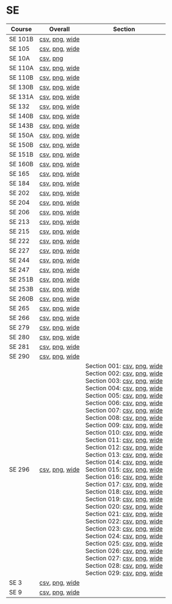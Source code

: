 # SE

| Course | Overall | Section |
| ------ | ------- | ------- |
| SE 101B | [csv](https://github.com/UCSD-Historical-Enrollment-Data/2024Spring/blob/main/overall/SE%20101B.csv), [png](https://raw.githubusercontent.com/UCSD-Historical-Enrollment-Data/2024Spring/main/plot_overall/SE%20101B.png), [wide](https://raw.githubusercontent.com/UCSD-Historical-Enrollment-Data/2024Spring/main/plot_overall_wide/SE%20101B.png) |  |
| SE 105 | [csv](https://github.com/UCSD-Historical-Enrollment-Data/2024Spring/blob/main/overall/SE%20105.csv), [png](https://raw.githubusercontent.com/UCSD-Historical-Enrollment-Data/2024Spring/main/plot_overall/SE%20105.png), [wide](https://raw.githubusercontent.com/UCSD-Historical-Enrollment-Data/2024Spring/main/plot_overall_wide/SE%20105.png) |  |
| SE 10A | [csv](https://github.com/UCSD-Historical-Enrollment-Data/2024Spring/blob/main/overall/SE%2010A.csv), [png](https://raw.githubusercontent.com/UCSD-Historical-Enrollment-Data/2024Spring/main/plot_overall/SE%2010A.png) |  |
| SE 110A | [csv](https://github.com/UCSD-Historical-Enrollment-Data/2024Spring/blob/main/overall/SE%20110A.csv), [png](https://raw.githubusercontent.com/UCSD-Historical-Enrollment-Data/2024Spring/main/plot_overall/SE%20110A.png), [wide](https://raw.githubusercontent.com/UCSD-Historical-Enrollment-Data/2024Spring/main/plot_overall_wide/SE%20110A.png) |  |
| SE 110B | [csv](https://github.com/UCSD-Historical-Enrollment-Data/2024Spring/blob/main/overall/SE%20110B.csv), [png](https://raw.githubusercontent.com/UCSD-Historical-Enrollment-Data/2024Spring/main/plot_overall/SE%20110B.png), [wide](https://raw.githubusercontent.com/UCSD-Historical-Enrollment-Data/2024Spring/main/plot_overall_wide/SE%20110B.png) |  |
| SE 130B | [csv](https://github.com/UCSD-Historical-Enrollment-Data/2024Spring/blob/main/overall/SE%20130B.csv), [png](https://raw.githubusercontent.com/UCSD-Historical-Enrollment-Data/2024Spring/main/plot_overall/SE%20130B.png), [wide](https://raw.githubusercontent.com/UCSD-Historical-Enrollment-Data/2024Spring/main/plot_overall_wide/SE%20130B.png) |  |
| SE 131A | [csv](https://github.com/UCSD-Historical-Enrollment-Data/2024Spring/blob/main/overall/SE%20131A.csv), [png](https://raw.githubusercontent.com/UCSD-Historical-Enrollment-Data/2024Spring/main/plot_overall/SE%20131A.png), [wide](https://raw.githubusercontent.com/UCSD-Historical-Enrollment-Data/2024Spring/main/plot_overall_wide/SE%20131A.png) |  |
| SE 132 | [csv](https://github.com/UCSD-Historical-Enrollment-Data/2024Spring/blob/main/overall/SE%20132.csv), [png](https://raw.githubusercontent.com/UCSD-Historical-Enrollment-Data/2024Spring/main/plot_overall/SE%20132.png), [wide](https://raw.githubusercontent.com/UCSD-Historical-Enrollment-Data/2024Spring/main/plot_overall_wide/SE%20132.png) |  |
| SE 140B | [csv](https://github.com/UCSD-Historical-Enrollment-Data/2024Spring/blob/main/overall/SE%20140B.csv), [png](https://raw.githubusercontent.com/UCSD-Historical-Enrollment-Data/2024Spring/main/plot_overall/SE%20140B.png), [wide](https://raw.githubusercontent.com/UCSD-Historical-Enrollment-Data/2024Spring/main/plot_overall_wide/SE%20140B.png) |  |
| SE 143B | [csv](https://github.com/UCSD-Historical-Enrollment-Data/2024Spring/blob/main/overall/SE%20143B.csv), [png](https://raw.githubusercontent.com/UCSD-Historical-Enrollment-Data/2024Spring/main/plot_overall/SE%20143B.png), [wide](https://raw.githubusercontent.com/UCSD-Historical-Enrollment-Data/2024Spring/main/plot_overall_wide/SE%20143B.png) |  |
| SE 150A | [csv](https://github.com/UCSD-Historical-Enrollment-Data/2024Spring/blob/main/overall/SE%20150A.csv), [png](https://raw.githubusercontent.com/UCSD-Historical-Enrollment-Data/2024Spring/main/plot_overall/SE%20150A.png), [wide](https://raw.githubusercontent.com/UCSD-Historical-Enrollment-Data/2024Spring/main/plot_overall_wide/SE%20150A.png) |  |
| SE 150B | [csv](https://github.com/UCSD-Historical-Enrollment-Data/2024Spring/blob/main/overall/SE%20150B.csv), [png](https://raw.githubusercontent.com/UCSD-Historical-Enrollment-Data/2024Spring/main/plot_overall/SE%20150B.png), [wide](https://raw.githubusercontent.com/UCSD-Historical-Enrollment-Data/2024Spring/main/plot_overall_wide/SE%20150B.png) |  |
| SE 151B | [csv](https://github.com/UCSD-Historical-Enrollment-Data/2024Spring/blob/main/overall/SE%20151B.csv), [png](https://raw.githubusercontent.com/UCSD-Historical-Enrollment-Data/2024Spring/main/plot_overall/SE%20151B.png), [wide](https://raw.githubusercontent.com/UCSD-Historical-Enrollment-Data/2024Spring/main/plot_overall_wide/SE%20151B.png) |  |
| SE 160B | [csv](https://github.com/UCSD-Historical-Enrollment-Data/2024Spring/blob/main/overall/SE%20160B.csv), [png](https://raw.githubusercontent.com/UCSD-Historical-Enrollment-Data/2024Spring/main/plot_overall/SE%20160B.png), [wide](https://raw.githubusercontent.com/UCSD-Historical-Enrollment-Data/2024Spring/main/plot_overall_wide/SE%20160B.png) |  |
| SE 165 | [csv](https://github.com/UCSD-Historical-Enrollment-Data/2024Spring/blob/main/overall/SE%20165.csv), [png](https://raw.githubusercontent.com/UCSD-Historical-Enrollment-Data/2024Spring/main/plot_overall/SE%20165.png), [wide](https://raw.githubusercontent.com/UCSD-Historical-Enrollment-Data/2024Spring/main/plot_overall_wide/SE%20165.png) |  |
| SE 184 | [csv](https://github.com/UCSD-Historical-Enrollment-Data/2024Spring/blob/main/overall/SE%20184.csv), [png](https://raw.githubusercontent.com/UCSD-Historical-Enrollment-Data/2024Spring/main/plot_overall/SE%20184.png), [wide](https://raw.githubusercontent.com/UCSD-Historical-Enrollment-Data/2024Spring/main/plot_overall_wide/SE%20184.png) |  |
| SE 202 | [csv](https://github.com/UCSD-Historical-Enrollment-Data/2024Spring/blob/main/overall/SE%20202.csv), [png](https://raw.githubusercontent.com/UCSD-Historical-Enrollment-Data/2024Spring/main/plot_overall/SE%20202.png), [wide](https://raw.githubusercontent.com/UCSD-Historical-Enrollment-Data/2024Spring/main/plot_overall_wide/SE%20202.png) |  |
| SE 204 | [csv](https://github.com/UCSD-Historical-Enrollment-Data/2024Spring/blob/main/overall/SE%20204.csv), [png](https://raw.githubusercontent.com/UCSD-Historical-Enrollment-Data/2024Spring/main/plot_overall/SE%20204.png), [wide](https://raw.githubusercontent.com/UCSD-Historical-Enrollment-Data/2024Spring/main/plot_overall_wide/SE%20204.png) |  |
| SE 206 | [csv](https://github.com/UCSD-Historical-Enrollment-Data/2024Spring/blob/main/overall/SE%20206.csv), [png](https://raw.githubusercontent.com/UCSD-Historical-Enrollment-Data/2024Spring/main/plot_overall/SE%20206.png), [wide](https://raw.githubusercontent.com/UCSD-Historical-Enrollment-Data/2024Spring/main/plot_overall_wide/SE%20206.png) |  |
| SE 213 | [csv](https://github.com/UCSD-Historical-Enrollment-Data/2024Spring/blob/main/overall/SE%20213.csv), [png](https://raw.githubusercontent.com/UCSD-Historical-Enrollment-Data/2024Spring/main/plot_overall/SE%20213.png), [wide](https://raw.githubusercontent.com/UCSD-Historical-Enrollment-Data/2024Spring/main/plot_overall_wide/SE%20213.png) |  |
| SE 215 | [csv](https://github.com/UCSD-Historical-Enrollment-Data/2024Spring/blob/main/overall/SE%20215.csv), [png](https://raw.githubusercontent.com/UCSD-Historical-Enrollment-Data/2024Spring/main/plot_overall/SE%20215.png), [wide](https://raw.githubusercontent.com/UCSD-Historical-Enrollment-Data/2024Spring/main/plot_overall_wide/SE%20215.png) |  |
| SE 222 | [csv](https://github.com/UCSD-Historical-Enrollment-Data/2024Spring/blob/main/overall/SE%20222.csv), [png](https://raw.githubusercontent.com/UCSD-Historical-Enrollment-Data/2024Spring/main/plot_overall/SE%20222.png), [wide](https://raw.githubusercontent.com/UCSD-Historical-Enrollment-Data/2024Spring/main/plot_overall_wide/SE%20222.png) |  |
| SE 227 | [csv](https://github.com/UCSD-Historical-Enrollment-Data/2024Spring/blob/main/overall/SE%20227.csv), [png](https://raw.githubusercontent.com/UCSD-Historical-Enrollment-Data/2024Spring/main/plot_overall/SE%20227.png), [wide](https://raw.githubusercontent.com/UCSD-Historical-Enrollment-Data/2024Spring/main/plot_overall_wide/SE%20227.png) |  |
| SE 244 | [csv](https://github.com/UCSD-Historical-Enrollment-Data/2024Spring/blob/main/overall/SE%20244.csv), [png](https://raw.githubusercontent.com/UCSD-Historical-Enrollment-Data/2024Spring/main/plot_overall/SE%20244.png), [wide](https://raw.githubusercontent.com/UCSD-Historical-Enrollment-Data/2024Spring/main/plot_overall_wide/SE%20244.png) |  |
| SE 247 | [csv](https://github.com/UCSD-Historical-Enrollment-Data/2024Spring/blob/main/overall/SE%20247.csv), [png](https://raw.githubusercontent.com/UCSD-Historical-Enrollment-Data/2024Spring/main/plot_overall/SE%20247.png), [wide](https://raw.githubusercontent.com/UCSD-Historical-Enrollment-Data/2024Spring/main/plot_overall_wide/SE%20247.png) |  |
| SE 251B | [csv](https://github.com/UCSD-Historical-Enrollment-Data/2024Spring/blob/main/overall/SE%20251B.csv), [png](https://raw.githubusercontent.com/UCSD-Historical-Enrollment-Data/2024Spring/main/plot_overall/SE%20251B.png), [wide](https://raw.githubusercontent.com/UCSD-Historical-Enrollment-Data/2024Spring/main/plot_overall_wide/SE%20251B.png) |  |
| SE 253B | [csv](https://github.com/UCSD-Historical-Enrollment-Data/2024Spring/blob/main/overall/SE%20253B.csv), [png](https://raw.githubusercontent.com/UCSD-Historical-Enrollment-Data/2024Spring/main/plot_overall/SE%20253B.png), [wide](https://raw.githubusercontent.com/UCSD-Historical-Enrollment-Data/2024Spring/main/plot_overall_wide/SE%20253B.png) |  |
| SE 260B | [csv](https://github.com/UCSD-Historical-Enrollment-Data/2024Spring/blob/main/overall/SE%20260B.csv), [png](https://raw.githubusercontent.com/UCSD-Historical-Enrollment-Data/2024Spring/main/plot_overall/SE%20260B.png), [wide](https://raw.githubusercontent.com/UCSD-Historical-Enrollment-Data/2024Spring/main/plot_overall_wide/SE%20260B.png) |  |
| SE 265 | [csv](https://github.com/UCSD-Historical-Enrollment-Data/2024Spring/blob/main/overall/SE%20265.csv), [png](https://raw.githubusercontent.com/UCSD-Historical-Enrollment-Data/2024Spring/main/plot_overall/SE%20265.png), [wide](https://raw.githubusercontent.com/UCSD-Historical-Enrollment-Data/2024Spring/main/plot_overall_wide/SE%20265.png) |  |
| SE 266 | [csv](https://github.com/UCSD-Historical-Enrollment-Data/2024Spring/blob/main/overall/SE%20266.csv), [png](https://raw.githubusercontent.com/UCSD-Historical-Enrollment-Data/2024Spring/main/plot_overall/SE%20266.png), [wide](https://raw.githubusercontent.com/UCSD-Historical-Enrollment-Data/2024Spring/main/plot_overall_wide/SE%20266.png) |  |
| SE 279 | [csv](https://github.com/UCSD-Historical-Enrollment-Data/2024Spring/blob/main/overall/SE%20279.csv), [png](https://raw.githubusercontent.com/UCSD-Historical-Enrollment-Data/2024Spring/main/plot_overall/SE%20279.png), [wide](https://raw.githubusercontent.com/UCSD-Historical-Enrollment-Data/2024Spring/main/plot_overall_wide/SE%20279.png) |  |
| SE 280 | [csv](https://github.com/UCSD-Historical-Enrollment-Data/2024Spring/blob/main/overall/SE%20280.csv), [png](https://raw.githubusercontent.com/UCSD-Historical-Enrollment-Data/2024Spring/main/plot_overall/SE%20280.png), [wide](https://raw.githubusercontent.com/UCSD-Historical-Enrollment-Data/2024Spring/main/plot_overall_wide/SE%20280.png) |  |
| SE 281 | [csv](https://github.com/UCSD-Historical-Enrollment-Data/2024Spring/blob/main/overall/SE%20281.csv), [png](https://raw.githubusercontent.com/UCSD-Historical-Enrollment-Data/2024Spring/main/plot_overall/SE%20281.png), [wide](https://raw.githubusercontent.com/UCSD-Historical-Enrollment-Data/2024Spring/main/plot_overall_wide/SE%20281.png) |  |
| SE 290 | [csv](https://github.com/UCSD-Historical-Enrollment-Data/2024Spring/blob/main/overall/SE%20290.csv), [png](https://raw.githubusercontent.com/UCSD-Historical-Enrollment-Data/2024Spring/main/plot_overall/SE%20290.png), [wide](https://raw.githubusercontent.com/UCSD-Historical-Enrollment-Data/2024Spring/main/plot_overall_wide/SE%20290.png) |  |
| SE 296 | [csv](https://github.com/UCSD-Historical-Enrollment-Data/2024Spring/blob/main/overall/SE%20296.csv), [png](https://raw.githubusercontent.com/UCSD-Historical-Enrollment-Data/2024Spring/main/plot_overall/SE%20296.png), [wide](https://raw.githubusercontent.com/UCSD-Historical-Enrollment-Data/2024Spring/main/plot_overall_wide/SE%20296.png) | Section 001: [csv](https://github.com/UCSD-Historical-Enrollment-Data/2024Spring/blob/main/section/SE%20296_001.csv), [png](https://raw.githubusercontent.com/UCSD-Historical-Enrollment-Data/2024Spring/main/plot_section/SE%20296_001.png), [wide](https://raw.githubusercontent.com/UCSD-Historical-Enrollment-Data/2024Spring/main/plot_section_wide/SE%20296_001.png)<br>Section 002: [csv](https://github.com/UCSD-Historical-Enrollment-Data/2024Spring/blob/main/section/SE%20296_002.csv), [png](https://raw.githubusercontent.com/UCSD-Historical-Enrollment-Data/2024Spring/main/plot_section/SE%20296_002.png), [wide](https://raw.githubusercontent.com/UCSD-Historical-Enrollment-Data/2024Spring/main/plot_section_wide/SE%20296_002.png)<br>Section 003: [csv](https://github.com/UCSD-Historical-Enrollment-Data/2024Spring/blob/main/section/SE%20296_003.csv), [png](https://raw.githubusercontent.com/UCSD-Historical-Enrollment-Data/2024Spring/main/plot_section/SE%20296_003.png), [wide](https://raw.githubusercontent.com/UCSD-Historical-Enrollment-Data/2024Spring/main/plot_section_wide/SE%20296_003.png)<br>Section 004: [csv](https://github.com/UCSD-Historical-Enrollment-Data/2024Spring/blob/main/section/SE%20296_004.csv), [png](https://raw.githubusercontent.com/UCSD-Historical-Enrollment-Data/2024Spring/main/plot_section/SE%20296_004.png), [wide](https://raw.githubusercontent.com/UCSD-Historical-Enrollment-Data/2024Spring/main/plot_section_wide/SE%20296_004.png)<br>Section 005: [csv](https://github.com/UCSD-Historical-Enrollment-Data/2024Spring/blob/main/section/SE%20296_005.csv), [png](https://raw.githubusercontent.com/UCSD-Historical-Enrollment-Data/2024Spring/main/plot_section/SE%20296_005.png), [wide](https://raw.githubusercontent.com/UCSD-Historical-Enrollment-Data/2024Spring/main/plot_section_wide/SE%20296_005.png)<br>Section 006: [csv](https://github.com/UCSD-Historical-Enrollment-Data/2024Spring/blob/main/section/SE%20296_006.csv), [png](https://raw.githubusercontent.com/UCSD-Historical-Enrollment-Data/2024Spring/main/plot_section/SE%20296_006.png), [wide](https://raw.githubusercontent.com/UCSD-Historical-Enrollment-Data/2024Spring/main/plot_section_wide/SE%20296_006.png)<br>Section 007: [csv](https://github.com/UCSD-Historical-Enrollment-Data/2024Spring/blob/main/section/SE%20296_007.csv), [png](https://raw.githubusercontent.com/UCSD-Historical-Enrollment-Data/2024Spring/main/plot_section/SE%20296_007.png), [wide](https://raw.githubusercontent.com/UCSD-Historical-Enrollment-Data/2024Spring/main/plot_section_wide/SE%20296_007.png)<br>Section 008: [csv](https://github.com/UCSD-Historical-Enrollment-Data/2024Spring/blob/main/section/SE%20296_008.csv), [png](https://raw.githubusercontent.com/UCSD-Historical-Enrollment-Data/2024Spring/main/plot_section/SE%20296_008.png), [wide](https://raw.githubusercontent.com/UCSD-Historical-Enrollment-Data/2024Spring/main/plot_section_wide/SE%20296_008.png)<br>Section 009: [csv](https://github.com/UCSD-Historical-Enrollment-Data/2024Spring/blob/main/section/SE%20296_009.csv), [png](https://raw.githubusercontent.com/UCSD-Historical-Enrollment-Data/2024Spring/main/plot_section/SE%20296_009.png), [wide](https://raw.githubusercontent.com/UCSD-Historical-Enrollment-Data/2024Spring/main/plot_section_wide/SE%20296_009.png)<br>Section 010: [csv](https://github.com/UCSD-Historical-Enrollment-Data/2024Spring/blob/main/section/SE%20296_010.csv), [png](https://raw.githubusercontent.com/UCSD-Historical-Enrollment-Data/2024Spring/main/plot_section/SE%20296_010.png), [wide](https://raw.githubusercontent.com/UCSD-Historical-Enrollment-Data/2024Spring/main/plot_section_wide/SE%20296_010.png)<br>Section 011: [csv](https://github.com/UCSD-Historical-Enrollment-Data/2024Spring/blob/main/section/SE%20296_011.csv), [png](https://raw.githubusercontent.com/UCSD-Historical-Enrollment-Data/2024Spring/main/plot_section/SE%20296_011.png), [wide](https://raw.githubusercontent.com/UCSD-Historical-Enrollment-Data/2024Spring/main/plot_section_wide/SE%20296_011.png)<br>Section 012: [csv](https://github.com/UCSD-Historical-Enrollment-Data/2024Spring/blob/main/section/SE%20296_012.csv), [png](https://raw.githubusercontent.com/UCSD-Historical-Enrollment-Data/2024Spring/main/plot_section/SE%20296_012.png), [wide](https://raw.githubusercontent.com/UCSD-Historical-Enrollment-Data/2024Spring/main/plot_section_wide/SE%20296_012.png)<br>Section 013: [csv](https://github.com/UCSD-Historical-Enrollment-Data/2024Spring/blob/main/section/SE%20296_013.csv), [png](https://raw.githubusercontent.com/UCSD-Historical-Enrollment-Data/2024Spring/main/plot_section/SE%20296_013.png), [wide](https://raw.githubusercontent.com/UCSD-Historical-Enrollment-Data/2024Spring/main/plot_section_wide/SE%20296_013.png)<br>Section 014: [csv](https://github.com/UCSD-Historical-Enrollment-Data/2024Spring/blob/main/section/SE%20296_014.csv), [png](https://raw.githubusercontent.com/UCSD-Historical-Enrollment-Data/2024Spring/main/plot_section/SE%20296_014.png), [wide](https://raw.githubusercontent.com/UCSD-Historical-Enrollment-Data/2024Spring/main/plot_section_wide/SE%20296_014.png)<br>Section 015: [csv](https://github.com/UCSD-Historical-Enrollment-Data/2024Spring/blob/main/section/SE%20296_015.csv), [png](https://raw.githubusercontent.com/UCSD-Historical-Enrollment-Data/2024Spring/main/plot_section/SE%20296_015.png), [wide](https://raw.githubusercontent.com/UCSD-Historical-Enrollment-Data/2024Spring/main/plot_section_wide/SE%20296_015.png)<br>Section 016: [csv](https://github.com/UCSD-Historical-Enrollment-Data/2024Spring/blob/main/section/SE%20296_016.csv), [png](https://raw.githubusercontent.com/UCSD-Historical-Enrollment-Data/2024Spring/main/plot_section/SE%20296_016.png), [wide](https://raw.githubusercontent.com/UCSD-Historical-Enrollment-Data/2024Spring/main/plot_section_wide/SE%20296_016.png)<br>Section 017: [csv](https://github.com/UCSD-Historical-Enrollment-Data/2024Spring/blob/main/section/SE%20296_017.csv), [png](https://raw.githubusercontent.com/UCSD-Historical-Enrollment-Data/2024Spring/main/plot_section/SE%20296_017.png), [wide](https://raw.githubusercontent.com/UCSD-Historical-Enrollment-Data/2024Spring/main/plot_section_wide/SE%20296_017.png)<br>Section 018: [csv](https://github.com/UCSD-Historical-Enrollment-Data/2024Spring/blob/main/section/SE%20296_018.csv), [png](https://raw.githubusercontent.com/UCSD-Historical-Enrollment-Data/2024Spring/main/plot_section/SE%20296_018.png), [wide](https://raw.githubusercontent.com/UCSD-Historical-Enrollment-Data/2024Spring/main/plot_section_wide/SE%20296_018.png)<br>Section 019: [csv](https://github.com/UCSD-Historical-Enrollment-Data/2024Spring/blob/main/section/SE%20296_019.csv), [png](https://raw.githubusercontent.com/UCSD-Historical-Enrollment-Data/2024Spring/main/plot_section/SE%20296_019.png), [wide](https://raw.githubusercontent.com/UCSD-Historical-Enrollment-Data/2024Spring/main/plot_section_wide/SE%20296_019.png)<br>Section 020: [csv](https://github.com/UCSD-Historical-Enrollment-Data/2024Spring/blob/main/section/SE%20296_020.csv), [png](https://raw.githubusercontent.com/UCSD-Historical-Enrollment-Data/2024Spring/main/plot_section/SE%20296_020.png), [wide](https://raw.githubusercontent.com/UCSD-Historical-Enrollment-Data/2024Spring/main/plot_section_wide/SE%20296_020.png)<br>Section 021: [csv](https://github.com/UCSD-Historical-Enrollment-Data/2024Spring/blob/main/section/SE%20296_021.csv), [png](https://raw.githubusercontent.com/UCSD-Historical-Enrollment-Data/2024Spring/main/plot_section/SE%20296_021.png), [wide](https://raw.githubusercontent.com/UCSD-Historical-Enrollment-Data/2024Spring/main/plot_section_wide/SE%20296_021.png)<br>Section 022: [csv](https://github.com/UCSD-Historical-Enrollment-Data/2024Spring/blob/main/section/SE%20296_022.csv), [png](https://raw.githubusercontent.com/UCSD-Historical-Enrollment-Data/2024Spring/main/plot_section/SE%20296_022.png), [wide](https://raw.githubusercontent.com/UCSD-Historical-Enrollment-Data/2024Spring/main/plot_section_wide/SE%20296_022.png)<br>Section 023: [csv](https://github.com/UCSD-Historical-Enrollment-Data/2024Spring/blob/main/section/SE%20296_023.csv), [png](https://raw.githubusercontent.com/UCSD-Historical-Enrollment-Data/2024Spring/main/plot_section/SE%20296_023.png), [wide](https://raw.githubusercontent.com/UCSD-Historical-Enrollment-Data/2024Spring/main/plot_section_wide/SE%20296_023.png)<br>Section 024: [csv](https://github.com/UCSD-Historical-Enrollment-Data/2024Spring/blob/main/section/SE%20296_024.csv), [png](https://raw.githubusercontent.com/UCSD-Historical-Enrollment-Data/2024Spring/main/plot_section/SE%20296_024.png), [wide](https://raw.githubusercontent.com/UCSD-Historical-Enrollment-Data/2024Spring/main/plot_section_wide/SE%20296_024.png)<br>Section 025: [csv](https://github.com/UCSD-Historical-Enrollment-Data/2024Spring/blob/main/section/SE%20296_025.csv), [png](https://raw.githubusercontent.com/UCSD-Historical-Enrollment-Data/2024Spring/main/plot_section/SE%20296_025.png), [wide](https://raw.githubusercontent.com/UCSD-Historical-Enrollment-Data/2024Spring/main/plot_section_wide/SE%20296_025.png)<br>Section 026: [csv](https://github.com/UCSD-Historical-Enrollment-Data/2024Spring/blob/main/section/SE%20296_026.csv), [png](https://raw.githubusercontent.com/UCSD-Historical-Enrollment-Data/2024Spring/main/plot_section/SE%20296_026.png), [wide](https://raw.githubusercontent.com/UCSD-Historical-Enrollment-Data/2024Spring/main/plot_section_wide/SE%20296_026.png)<br>Section 027: [csv](https://github.com/UCSD-Historical-Enrollment-Data/2024Spring/blob/main/section/SE%20296_027.csv), [png](https://raw.githubusercontent.com/UCSD-Historical-Enrollment-Data/2024Spring/main/plot_section/SE%20296_027.png), [wide](https://raw.githubusercontent.com/UCSD-Historical-Enrollment-Data/2024Spring/main/plot_section_wide/SE%20296_027.png)<br>Section 028: [csv](https://github.com/UCSD-Historical-Enrollment-Data/2024Spring/blob/main/section/SE%20296_028.csv), [png](https://raw.githubusercontent.com/UCSD-Historical-Enrollment-Data/2024Spring/main/plot_section/SE%20296_028.png), [wide](https://raw.githubusercontent.com/UCSD-Historical-Enrollment-Data/2024Spring/main/plot_section_wide/SE%20296_028.png)<br>Section 029: [csv](https://github.com/UCSD-Historical-Enrollment-Data/2024Spring/blob/main/section/SE%20296_029.csv), [png](https://raw.githubusercontent.com/UCSD-Historical-Enrollment-Data/2024Spring/main/plot_section/SE%20296_029.png), [wide](https://raw.githubusercontent.com/UCSD-Historical-Enrollment-Data/2024Spring/main/plot_section_wide/SE%20296_029.png) |
| SE 3 | [csv](https://github.com/UCSD-Historical-Enrollment-Data/2024Spring/blob/main/overall/SE%203.csv), [png](https://raw.githubusercontent.com/UCSD-Historical-Enrollment-Data/2024Spring/main/plot_overall/SE%203.png), [wide](https://raw.githubusercontent.com/UCSD-Historical-Enrollment-Data/2024Spring/main/plot_overall_wide/SE%203.png) |  |
| SE 9 | [csv](https://github.com/UCSD-Historical-Enrollment-Data/2024Spring/blob/main/overall/SE%209.csv), [png](https://raw.githubusercontent.com/UCSD-Historical-Enrollment-Data/2024Spring/main/plot_overall/SE%209.png), [wide](https://raw.githubusercontent.com/UCSD-Historical-Enrollment-Data/2024Spring/main/plot_overall_wide/SE%209.png) |  |
